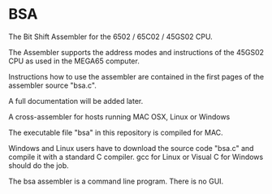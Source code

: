 BSA
===

The Bit Shift Assembler for the 6502 / 65C02 / 45GS02 CPU.

The Assembler supports the address modes and instructions of the
45GS02 CPU as used in the MEGA65 computer.

Instructions how to use the assembler are contained in the first pages
of the assembler source "bsa.c".

A full documentation will be added later.

A cross-assembler for hosts running MAC OSX, Linux or Windows

The executable file "bsa" in this repository is compiled for MAC.

Windows and Linux users have to download the source code "bsa.c"
and compile it with a standard C compiler. gcc for Linux
or Visual C for Windows should do the job.

The bsa assembler is a command line program.
There is no GUI.

